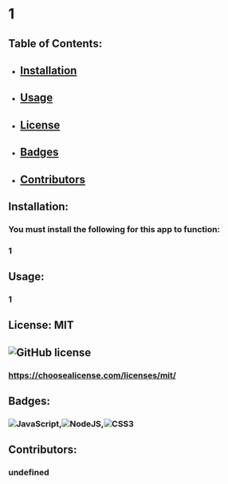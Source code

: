   # 1


  ## Table of Contents:
  - ## [Installation](#installation)
  - ## [Usage](#usage)
  - ## [License](#license)
  - ## [Badges](#badges)
  - ## [Contributors](#contributors)
  ## Installation:
  ### You must install the following for this app to function:
  ### 1
  ## Usage:
  ### 1
  ## License: MIT 
  ## ![GitHub license](https://img.shields.io/github/license/Naereen/StrapDown.js.svg)
  ### https://choosealicense.com/licenses/mit/
  ## Badges:
  ### ![JavaScript](https://img.shields.io/badge/javascript-%23323330.svg?style=for-the-badge&logo=javascript&logoColor=%23F7DF1E),![NodeJS](https://img.shields.io/badge/node.js-6DA55F?style=for-the-badge&logo=node.js&logoColor=white),![CSS3](https://img.shields.io/badge/css3-%231572B6.svg?style=for-the-badge&logo=css3&logoColor=white)
  ## Contributors:
  ### undefined
